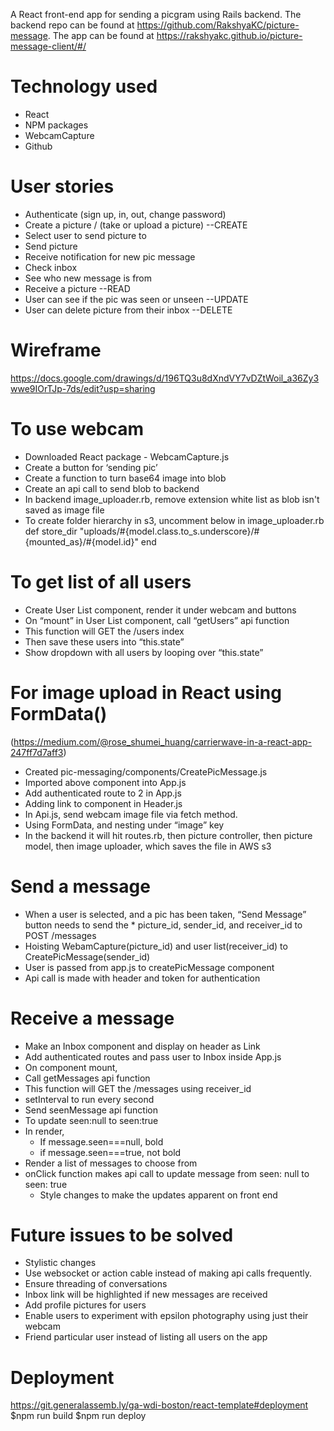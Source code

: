 
A React front-end app for sending a picgram using Rails backend. The backend repo can be found at https://github.com/RakshyaKC/picture-message. The app can be found at https://rakshyakc.github.io/picture-message-client/#/

# Technology used
* React
* NPM packages
* WebcamCapture
* Github

# User stories
* Authenticate (sign up, in, out, change password)
* Create a picture / (take or upload a picture) --CREATE
* Select user to send picture to
* Send picture
* Receive notification for new pic message
* Check inbox
* See who new message is from
* Receive a picture --READ
* User can see if the pic was seen or unseen --UPDATE
* User can delete picture from their inbox --DELETE

# Wireframe
https://docs.google.com/drawings/d/196TQ3u8dXndVY7vDZtWoil_a36Zy3wwe9IOrTJp-7ds/edit?usp=sharing

# To use webcam
* Downloaded React package - WebcamCapture.js
* Create a button for ‘sending pic’
* Create a function to turn base64 image into blob
* Create an api call to send blob to backend
* In backend image_uploader.rb, remove extension white list as blob isn't saved as image file
* To create folder hierarchy in s3, uncomment below in image_uploader.rb
def store_dir
    "uploads/#{model.class.to_s.underscore}/#{mounted_as}/#{model.id}"
end

# To get list of all users
* Create User List component, render it under webcam and buttons
* On “mount” in User List component, call “getUsers” api function
* This function will GET the /users index
* Then save these users into “this.state”
* Show dropdown with all users by looping over “this.state”


# For image upload in React using FormData()
(https://medium.com/@rose_shumei_huang/carrierwave-in-a-react-app-247ff7d7aff3)
* Created pic-messaging/components/CreatePicMessage.js
* Imported above component into App.js
* Add authenticated route to 2 in App.js
* Adding link to component in Header.js
* In Api.js, send webcam image file via fetch method.
* Using FormData, and nesting under “image” key
* In the backend it will hit routes.rb, then picture controller, then picture model, then image uploader, which saves the file in AWS s3

# Send a message
* When a user is selected, and a pic has been taken, “Send Message” button needs to send the * picture_id, sender_id, and receiver_id to POST /messages
* Hoisting WebamCapture(picture_id) and user list(receiver_id) to CreatePicMessage(sender_id)
* User is passed from app.js to createPicMessage component
* Api call is made with header and token for authentication

# Receive a message
* Make an Inbox component and display on header as Link
* Add authenticated routes and pass user to Inbox inside App.js
* On component mount,
* Call getMessages api function
* This function will GET the /messages using receiver_id
* setInterval to run every second
* Send seenMessage api function
* To update seen:null to seen:true
* In render,
    * If message.seen===null, bold
    * if message.seen===true, not bold
* Render a list of messages to choose from
* onClick function makes api call to update message from seen: null to seen: true
  * Style changes to make the updates apparent on front end

# Future issues to be solved
* Stylistic changes
* Use websocket or action cable instead of making api calls frequently.
* Ensure threading of conversations
* Inbox link will be highlighted if new messages are received
* Add profile pictures for users
* Enable users to experiment with epsilon photography using just their webcam
* Friend particular user instead of listing all users on the app

# Deployment
https://git.generalassemb.ly/ga-wdi-boston/react-template#deployment
$npm run build
$npm run deploy
